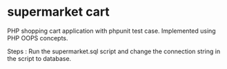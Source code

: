 # supermarket cart

PHP shopping cart application with phpunit test case. Implemented using PHP OOPS concepts.

Steps : Run the supermarket.sql script and change the connection string in the script to  database.



